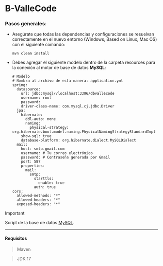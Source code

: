 # B-ValleCode

### Pasos generales:
- Asegúrate que todas las dependencias y configuraciones se resuelvan correctamente en el nuevo entorno (Windows, Based on Linux, Mac OS) con el siguiente comando:

  ```TXT
  mvn clean install
  ```


-  Debes agregar el siguiente modelo dentro de la carpeta resources para la conexión al motor de base de datos **MySQL**:
  
    ```YML
    # Modelo
    # Nombra al archivo de esta manera: application.yml
    spring:
      datasource:
        url: jdbc:mysql//localhost:3306/dbvallecode
        username: root
        password: 
        driver-class-name: com.mysql.cj.jdbc.Driver
      jpa:
        hibernate:
          ddl-auto: none
          naming:
            physical-strategy: org.hibernate.boot.model.naming.PhysicalNamingStrategyStandardImpl
        show-sql: true
        database-platform: org.hibernate.dialect.MySQLDialect
      mail:
        host: smtp.gmail.com
        username: # Tu correo electrónico
        password: # Contraseña generada por Gmail 
        port: 587
        properties:
          mail:
            smtp:
              starttls:
                enable: true
              auth: true
    cors:
      allowed-methods: "*"
      allowed-headers: "*"
      exposed-headers: "*"
    ```


> [!IMPORTANT]
> Script de la base de datos [MySQL](https://gist.github.com/PineberryCode/f25ebe116b6ad6e0f28cbed79de2d7d8).

- - -

#### Requisitos
> Maven

> JDK 17
